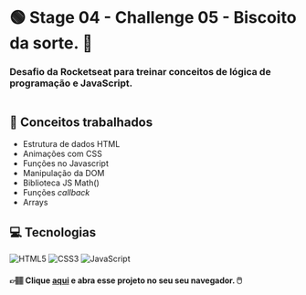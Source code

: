 # :green_circle: Stage 04 - Challenge 05 - Biscoito da sorte. :sunflower:
### **Desafio da Rocketseat para treinar conceitos de lógica de programação e JavaScript.**

<p align="center">
  <img src="https://user-images.githubusercontent.com/126821291/228296697-dee727df-87b2-46a0-9c44-2f77fd0c84bb.gif" alt="">
</p>

## :memo: Conceitos trabalhados

- Estrutura de dados HTML
- Animações com CSS
- Funções no Javascript
- Manipulação da DOM
- Biblioteca JS Math()
- Funções *callback*
- Arrays

## :computer: Tecnologias

<div>
  <!-- HTML5 -->
  <img src="https://img.shields.io/badge/HTML5-E34F26?style=for-the-badge&logo=html5&logoColor=white" alt="HTML5"/>
  
  <!-- CSS3 -->
  <img src="https://img.shields.io/badge/CSS3-1572B6?style=for-the-badge&logo=css3&logoColor=white" alt="CSS3"/>

  <!-- JavaScript -->
  <img src="https://img.shields.io/badge/JavaScript-F7DF1E?style=for-the-badge&logo=javascript&logoColor=black" alt="JavaScript"/>

  <!-- React Native -->
  <!-- <img src="https://img.shields.io/badge/React_Native-20232A?style=for-the-badge&logo=react&logoColor=61DAFB" alt="React Native"/> -->

  <!-- ReactJS -->
  <!-- <img src="https://img.shields.io/badge/React-20232A?style=for-the-badge&logo=react&logoColor=61DAFB" alt="ReactJS"/> -->
<div/>

#### 👉🏽 Clique **[aqui](https://adnilsomar.github.io/Stage05-Challenge-FortuneCookie/)** e abra esse projeto no seu seu navegador. :computer_mouse:
